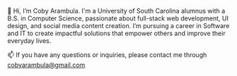 👋 Hi, I’m Coby Arambula. I'm a University of South Carolina alumnus with a B.S. in Computer Science, passionate about full-stack web development, UI design, and social media content creation. I’m pursuing a career in Software and IT to create impactful solutions that empower others and improve their everyday lives.

📫 If you have any questions or inquiries, please contact me through cobyarambula@gmail.com
